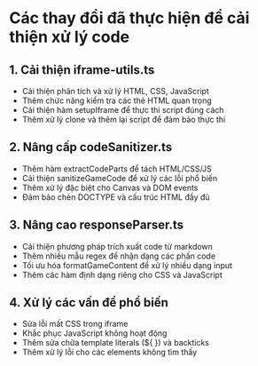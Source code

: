 

# Các thay đổi đã thực hiện để cải thiện xử lý code

## 1. Cải thiện iframe-utils.ts
- Cải thiện phân tích và xử lý HTML, CSS, JavaScript
- Thêm chức năng kiểm tra các thẻ HTML quan trọng
- Cải thiện hàm setupIframe để thực thi script đúng cách
- Thêm xử lý clone và thêm lại script để đảm bảo thực thi

## 2. Nâng cấp codeSanitizer.ts
- Thêm hàm extractCodeParts để tách HTML/CSS/JS
- Cải thiện sanitizeGameCode để xử lý các lỗi phổ biến
- Thêm xử lý đặc biệt cho Canvas và DOM events
- Đảm bảo chèn DOCTYPE và cấu trúc HTML đầy đủ

## 3. Nâng cao responseParser.ts
- Cải thiện phương pháp trích xuất code từ markdown
- Thêm nhiều mẫu regex để nhận dạng các phần code
- Tối ưu hóa formatGameContent để xử lý nhiều dạng input
- Thêm các hàm định dạng riêng cho CSS và JavaScript

## 4. Xử lý các vấn đề phổ biến
- Sửa lỗi mất CSS trong iframe
- Khắc phục JavaScript không hoạt động 
- Thêm sửa chữa template literals (${ }) và backticks
- Thêm xử lý lỗi cho các elements không tìm thấy

